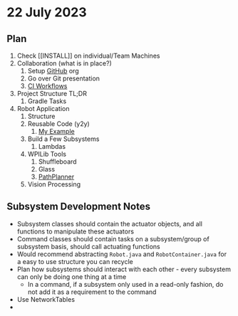 # 22 July 2023

## Plan

1. Check [[INSTALL]] on individual/Team Machines
2. Collaboration (what is in place?)
	1. Setup [GitHub](https://github.com) org
	2. Go over Git presentation
	3. [CI Workflows](https://github.com/edurso/workflows)
3. Project Structure TL;DR
	1. Gradle Tasks
4. Robot Application 
	1. Structure
	2. Reusable Code (y2y)
		1. [My Example](https://github.com/frc-862/lightning)
	3. Build a Few Subsystems
		1. Lambdas
	4. WPILib Tools
		1. Shuffleboard
		2. Glass
		3. [PathPlanner](https://github.com/mjansen4857/pathplanner)
	5. Vision Processing

## Subsystem Development Notes

- Subsystem classes should contain the actuator objects, and all functions to manipulate these actuators
- Command classes should contain tasks on a subsystem/group of subsystem basis, should call actuating functions
- Would recommend abstracting `Robot.java` and `RobotContainer.java` for a easy to use structure you can recycle
- Plan how subsystems should interact with each other - every subsystem can only be doing one thing at a time
	- In a command, if a subsystem only used in a read-only fashion, do not add it as a requirement to the command
- Use NetworkTables
- 
